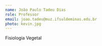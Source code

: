 ```yaml
---
name: João Paulo Tadeu Dias
role: Professor
email: joao.tadeu@muz.ifsuldeminas.edu.br
photo: kevin.jpg
---
```

Fisiologia Vegetal
